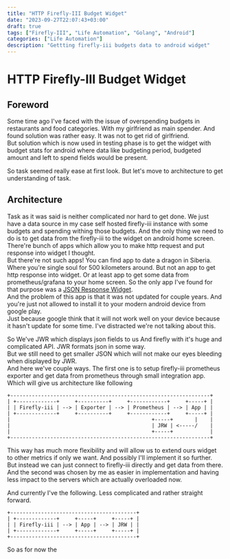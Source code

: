 ```yaml
---
title: "HTTP Firefly-III Budget Widget"
date: "2023-09-27T22:07:43+03:00"
draft: true
tags: ["Firefly-III", "Life Automation", "Golang", "Android"]
categories: ["Life Automation"]
description: "Gettting firefly-iii budgets data to android widget"
---
```


# HTTP Firefly-III Budget Widget

## Foreword

Some time ago I've faced with the issue of overspending budgets in
restaurants and food categories. With my girlfriend as main spender.
And found solution was rather easy. It was not to get rid of girlfriend.  
But solution which is now used in testing phase is to get the widget with
budget stats for android where data like budgeting period, budgeted amount
and left to spend fields would be present.

So task seemed really ease at first look. But let's move to architecture
to get understanding of task.

## Architecture

Task as it was said is neither complicated nor hard to get done.
We just have a data source in my case self hosted firefly-iii instance with
some budgets and spending withing those budgets. And the only thing we need to
do is to get data from the firefly-iii to the widget on android home screen.
There're bunch of apps which allow you to make http request and put
response into widget I thought.  
But there're not such apps! You can find app to date a dragon in Siberia.
Where you're single soul for 500 kilometers around. But not an app
to get http response into widget.
Or at least app to get some data from prometheus/grafana to your home screen.
So the only app I've found for that purpose was a 
[JSON Response Widget](https://play.google.com/store/apps/details?id=net.okitoo.free.jsonresponsewidgets&hl=en&gl=US).  
And the problem of this app is that it was not updated for couple years.
And you're just not allowed to install it to your modern android device from
google play.  
Just because google think that it will not work well on your device because
it hasn't update for some time. I've distracted we're not talking about this.

So We've JWR which displays json fields to us And firefly with it's huge
and complicated API.
JWR formats json in some way.  
But we still need to get smaller JSON which will not make our eyes bleeding
when displayed by JWR.  
And here we've couple ways. The first one is to setup firefly-iii prometheus
exporter and get data from prometheus through small integration app.  
Which will give us architecture like following
```
+-----------------------------------------------------------------+
| +-------------+     +----------+     +------------+     +-----+ |
| | Firefly-iii | --> | Exporter | --> | Prometheus | --> | App | |
| +-------------+     +----------+     +------------+     +-----+ |
|                                              +-----+       |    |
|                                              | JRW | <-----/    |
|                                              +-----+            |
+-----------------------------------------------------------------+
```

This way has much more flexibility and will allow us to extend ours widget
to other metrics if only we want. And possibly I'll implement it so further.  
But instead we can just connect to firefly-iii directly and get data from
there. And the second was chosen by me as easier in implementation and
having less impact to the servers which are actually overloaded now.

And currently I've the following. Less complicated and rather
straight forward.

```
+-----------------------------------------+
| +-------------+     +-----+     +-----+ |
| | Firefly-iii | --> | App | --> | JRW | |
| +-------------+     +-----+     +-----+ |
+-----------------------------------------+
```

So as for now the 

<!-- 
TODO:
  -  Add link to JSON Response Widget
  -
-->


